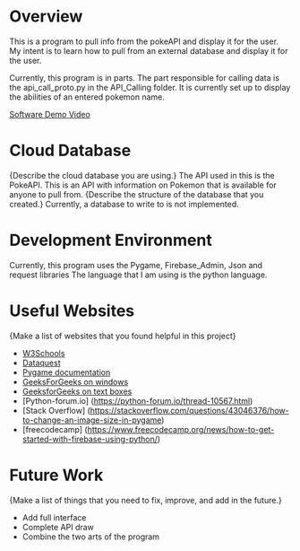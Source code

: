 # Overview

This is a program to pull info from the pokeAPI and display
it for the user. My intent is to learn how to pull from an external database
and display it for the user.

Currently, this program is in parts. The part responsible for calling data is the api_call_proto.py in the API_Calling folder.
It is currently set up to display the abilities of an entered pokemon name.

[Software Demo Video](https://youtu.be/rTHXV1T0aGk)

# Cloud Database

{Describe the cloud database you are using.}
The API used in this is the PokeAPI. This is an API with information on Pokemon
that is available for anyone to pull from.
{Describe the structure of the database that you created.}
Currently, a database to write to is not implemented.

# Development Environment

Currently, this program uses the Pygame, Firebase_Admin, Json and request libraries
The language that I am using is the python language.
# Useful Websites

{Make a list of websites that you found helpful in this project}
* [W3Schools](https://www.w3schools.com/python/)
* [Dataquest](https://www.dataquest.io/blog/python-api-tutorial/)
* [Pygame documentation](https://www.pygame.org/docs/)
* [GeeksForGeeks on windows](https://www.geeksforgeeks.org/how-to-make-a-pygame-window/)
* [GeeksforGeeks on text boxes](https://www.geeksforgeeks.org/how-to-create-a-text-input-box-with-pygame/)
* [Python-forum.io] (https://python-forum.io/thread-10567.html)
* [Stack Overflow] (https://stackoverflow.com/questions/43046376/how-to-change-an-image-size-in-pygame)
* [freecodecamp] (https://www.freecodecamp.org/news/how-to-get-started-with-firebase-using-python/)

# Future Work

{Make a list of things that you need to fix, improve, and add in the future.}
* Add full interface
* Complete API draw
* Combine the two arts of the program
